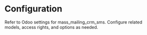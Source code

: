 # Configuration

Refer to Odoo settings for mass_mailing_crm_sms. Configure related models, access rights, and options as needed.
